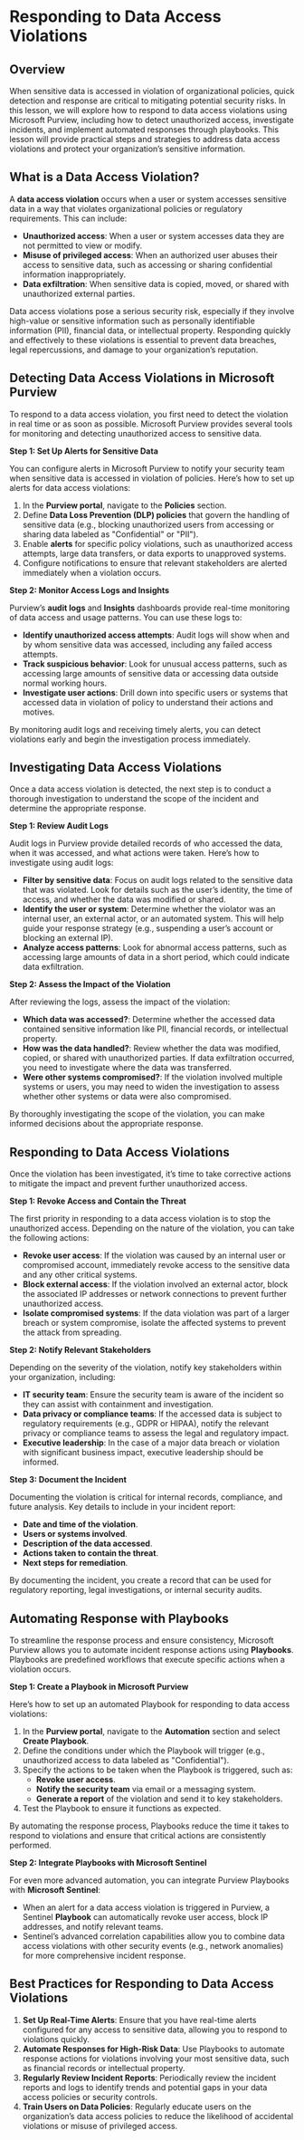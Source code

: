 # Responding to Data Access Violations

## **Overview**

When sensitive data is accessed in violation of organizational policies, quick detection and response are critical to mitigating potential security risks. In this lesson, we will explore how to respond to data access violations using Microsoft Purview, including how to detect unauthorized access, investigate incidents, and implement automated responses through playbooks. This lesson will provide practical steps and strategies to address data access violations and protect your organization’s sensitive information.

## **What is a Data Access Violation?**

A **data access violation** occurs when a user or system accesses sensitive data in a way that violates organizational policies or regulatory requirements. This can include:

* **Unauthorized access**: When a user or system accesses data they are not permitted to view or modify.
* **Misuse of privileged access**: When an authorized user abuses their access to sensitive data, such as accessing or sharing confidential information inappropriately.
* **Data exfiltration**: When sensitive data is copied, moved, or shared with unauthorized external parties.

Data access violations pose a serious security risk, especially if they involve high-value or sensitive information such as personally identifiable information (PII), financial data, or intellectual property. Responding quickly and effectively to these violations is essential to prevent data breaches, legal repercussions, and damage to your organization’s reputation.

## **Detecting Data Access Violations in Microsoft Purview**

To respond to a data access violation, you first need to detect the violation in real time or as soon as possible. Microsoft Purview provides several tools for monitoring and detecting unauthorized access to sensitive data.

**Step 1: Set Up Alerts for Sensitive Data**

You can configure alerts in Microsoft Purview to notify your security team when sensitive data is accessed in violation of policies. Here’s how to set up alerts for data access violations:

1. In the **Purview portal**, navigate to the **Policies** section.
2. Define **Data Loss Prevention (DLP) policies** that govern the handling of sensitive data (e.g., blocking unauthorized users from accessing or sharing data labeled as "Confidential" or "PII").
3. Enable **alerts** for specific policy violations, such as unauthorized access attempts, large data transfers, or data exports to unapproved systems.
4. Configure notifications to ensure that relevant stakeholders are alerted immediately when a violation occurs.

**Step 2: Monitor Access Logs and Insights**

Purview’s **audit logs** and **Insights** dashboards provide real-time monitoring of data access and usage patterns. You can use these logs to:

* **Identify unauthorized access attempts**: Audit logs will show when and by whom sensitive data was accessed, including any failed access attempts.
* **Track suspicious behavior**: Look for unusual access patterns, such as accessing large amounts of sensitive data or accessing data outside normal working hours.
* **Investigate user actions**: Drill down into specific users or systems that accessed data in violation of policy to understand their actions and motives.

By monitoring audit logs and receiving timely alerts, you can detect violations early and begin the investigation process immediately.

## **Investigating Data Access Violations**

Once a data access violation is detected, the next step is to conduct a thorough investigation to understand the scope of the incident and determine the appropriate response.

**Step 1: Review Audit Logs**

Audit logs in Purview provide detailed records of who accessed the data, when it was accessed, and what actions were taken. Here’s how to investigate using audit logs:

* **Filter by sensitive data**: Focus on audit logs related to the sensitive data that was violated. Look for details such as the user’s identity, the time of access, and whether the data was modified or shared.
* **Identify the user or system**: Determine whether the violator was an internal user, an external actor, or an automated system. This will help guide your response strategy (e.g., suspending a user’s account or blocking an external IP).
* **Analyze access patterns**: Look for abnormal access patterns, such as accessing large amounts of data in a short period, which could indicate data exfiltration.

**Step 2: Assess the Impact of the Violation**

After reviewing the logs, assess the impact of the violation:

* **Which data was accessed?**: Determine whether the accessed data contained sensitive information like PII, financial records, or intellectual property.
* **How was the data handled?**: Review whether the data was modified, copied, or shared with unauthorized parties. If data exfiltration occurred, you need to investigate where the data was transferred.
* **Were other systems compromised?**: If the violation involved multiple systems or users, you may need to widen the investigation to assess whether other systems or data were also compromised.

By thoroughly investigating the scope of the violation, you can make informed decisions about the appropriate response.

## **Responding to Data Access Violations**

Once the violation has been investigated, it’s time to take corrective actions to mitigate the impact and prevent further unauthorized access.

**Step 1: Revoke Access and Contain the Threat**

The first priority in responding to a data access violation is to stop the unauthorized access. Depending on the nature of the violation, you can take the following actions:

* **Revoke user access**: If the violation was caused by an internal user or compromised account, immediately revoke access to the sensitive data and any other critical systems.
* **Block external access**: If the violation involved an external actor, block the associated IP addresses or network connections to prevent further unauthorized access.
* **Isolate compromised systems**: If the data violation was part of a larger breach or system compromise, isolate the affected systems to prevent the attack from spreading.

**Step 2: Notify Relevant Stakeholders**

Depending on the severity of the violation, notify key stakeholders within your organization, including:

* **IT security team**: Ensure the security team is aware of the incident so they can assist with containment and investigation.
* **Data privacy or compliance teams**: If the accessed data is subject to regulatory requirements (e.g., GDPR or HIPAA), notify the relevant privacy or compliance teams to assess the legal and regulatory impact.
* **Executive leadership**: In the case of a major data breach or violation with significant business impact, executive leadership should be informed.

**Step 3: Document the Incident**

Documenting the violation is critical for internal records, compliance, and future analysis. Key details to include in your incident report:

* **Date and time of the violation**.
* **Users or systems involved**.
* **Description of the data accessed**.
* **Actions taken to contain the threat**.
* **Next steps for remediation**.

By documenting the incident, you create a record that can be used for regulatory reporting, legal investigations, or internal security audits.

## **Automating Response with Playbooks**

To streamline the response process and ensure consistency, Microsoft Purview allows you to automate incident response actions using **Playbooks**. Playbooks are predefined workflows that execute specific actions when a violation occurs.

**Step 1: Create a Playbook in Microsoft Purview**

Here’s how to set up an automated Playbook for responding to data access violations:

1. In the **Purview portal**, navigate to the **Automation** section and select **Create Playbook**.
2. Define the conditions under which the Playbook will trigger (e.g., unauthorized access to data labeled as "Confidential").
3. Specify the actions to be taken when the Playbook is triggered, such as:
   * **Revoke user access**.
   * **Notify the security team** via email or a messaging system.
   * **Generate a report** of the violation and send it to key stakeholders.
4. Test the Playbook to ensure it functions as expected.

By automating the response process, Playbooks reduce the time it takes to respond to violations and ensure that critical actions are consistently performed.

**Step 2: Integrate Playbooks with Microsoft Sentinel**

For even more advanced automation, you can integrate Purview Playbooks with **Microsoft Sentinel**:

* When an alert for a data access violation is triggered in Purview, a Sentinel **Playbook** can automatically revoke user access, block IP addresses, and notify relevant teams.
* Sentinel’s advanced correlation capabilities allow you to combine data access violations with other security events (e.g., network anomalies) for more comprehensive incident response.

## **Best Practices for Responding to Data Access Violations**

1. **Set Up Real-Time Alerts**: Ensure that you have real-time alerts configured for any access to sensitive data, allowing you to respond to violations quickly.
2. **Automate Responses for High-Risk Data**: Use Playbooks to automate response actions for violations involving your most sensitive data, such as financial records or intellectual property.
3. **Regularly Review Incident Reports**: Periodically review the incident reports and logs to identify trends and potential gaps in your data access policies or security controls.
4. **Train Users on Data Policies**: Regularly educate users on the organization’s data access policies to reduce the likelihood of accidental violations or misuse of privileged access.
